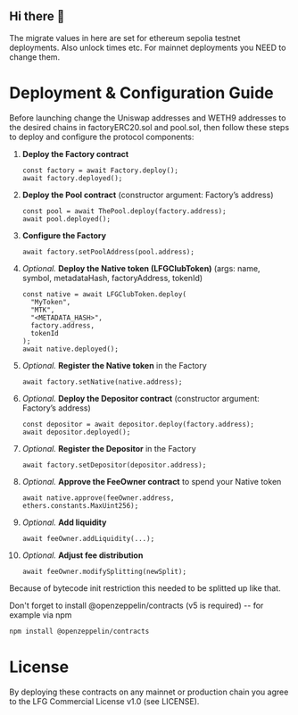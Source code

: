 ## Hi there 👋

The migrate values in here are set for ethereum sepolia testnet deployments. Also unlock times
etc. For mainnet deployments you NEED to change them.

# Deployment & Configuration Guide

Before launching change the Uniswap addresses and WETH9 addresses to the desired chains in
factoryERC20.sol and pool.sol, then follow these steps to deploy and configure the protocol
components:


1. **Deploy the Factory contract**  
   
    ```solidity
    const factory = await Factory.deploy();
    await factory.deployed();
    ```

2. **Deploy the Pool contract** (constructor argument: Factory’s address)  
   
    ```solidity
    const pool = await ThePool.deploy(factory.address);
    await pool.deployed();
    ```

3. **Configure the Factory**  
   
    ```solidity
    await factory.setPoolAddress(pool.address);
    ```

4. *Optional.* **Deploy the Native token (LFGClubToken)** (args: name, symbol, metadataHash, factoryAddress, tokenId)  
   
    ```solidity
    const native = await LFGClubToken.deploy(
      "MyToken",
      "MTK",
      "<METADATA_HASH>",
      factory.address,
      tokenId
    );
    await native.deployed();
    ```

5. *Optional.* **Register the Native token** in the Factory  
   
    ```solidity
    await factory.setNative(native.address);
    ```

6. *Optional.* **Deploy the Depositor contract** (constructor argument: Factory’s address)  
   
    ```solidity
    const depositor = await depositor.deploy(factory.address);
    await depositor.deployed();
    ```

7. *Optional.* **Register the Depositor** in the Factory  
   
    ```solidity
    await factory.setDepositor(depositor.address);
    ```

8. *Optional.* **Approve the FeeOwner contract** to spend your Native token  
   
    ```solidity
    await native.approve(feeOwner.address, ethers.constants.MaxUint256);
    ```

9. *Optional.* **Add liquidity**  
   
    ```solidity
    await feeOwner.addLiquidity(...);
    ```

10. *Optional.* **Adjust fee distribution**  
   
    ```solidity
    await feeOwner.modifySplitting(newSplit);
    ```

Because of bytecode init restriction this needed to be splitted up like that.

Don't forget to install @openzeppelin/contracts (v5 is required) -- for example via npm

```bash
npm install @openzeppelin/contracts
```

# License

By deploying these contracts on any mainnet or production chain you agree
to the LFG Commercial License v1.0 (see LICENSE).
